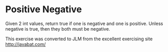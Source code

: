 # Positive Negative #
Given 2 int values, return true if one is negative and one is
positive. Unless negative is true, then they both must be negative.

This exercise was converted to JLM from the excellent exercising site http://javabat.com/

